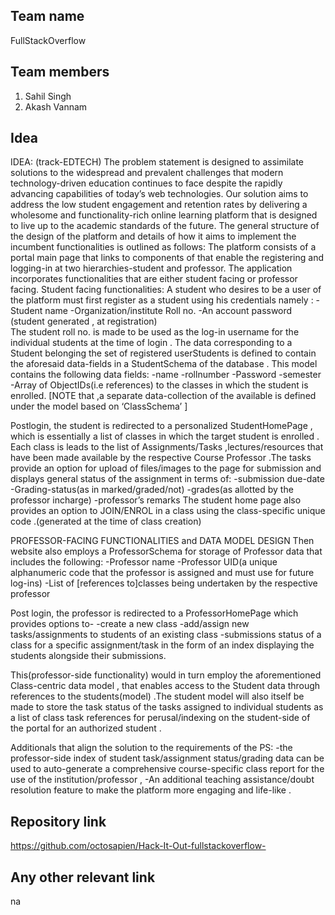 ## Team name
FullStackOverflow
## Team members
1.	Sahil Singh
2.	Akash Vannam


## Idea
IDEA: (track-EDTECH)
The problem statement is designed to assimilate solutions to the widespread and prevalent challenges that modern technology-driven education continues to face despite the rapidly advancing capabilities of today’s web technologies. Our solution aims to address the low student engagement and retention rates by delivering a wholesome and functionality-rich online learning platform that is designed to live up to the academic standards of the future. 
The general structure of the design of the platform and details of how it aims to implement the incumbent functionalities is outlined as follows:
The platform consists of a portal main page that links to components of that enable the registering and logging-in at two hierarchies-student and professor. 
The application incorporates functionalities that are either student facing or professor facing.
Student facing functionalities:
A student who desires to be a user of the platform must first register as a student using his credentials namely :
-Student name
-Organization/institute Roll no.
-An account password (student generated , at registration)  
The student roll no. is made to be used as the log-in username for the individual students at the time of login .
The data corresponding to a Student belonging the set of registered userStudents is defined to contain the aforesaid data-fields in a StudentSchema of the database .
This model contains the following data fields:
-name
-rollnumber
-Password
-semester
-Array of ObjectIDs(i.e references) to the classes in which the student is enrolled.
[NOTE that ,a separate data-collection of the available is defined under the model based on ‘ClassSchema’ ]

Postlogin, the student is redirected to a personalized StudentHomePage , which is essentially a list of classes in which the target student is enrolled .
Each class is leads to the list of Assignments/Tasks ,lectures/resources that have been made available by the respective Course Professor .The tasks provide an option for upload of files/images to the page for submission and displays general status of the assignment in terms of:
-submission due-date
-Grading-status(as in marked/graded/not)
-grades(as allotted by the professor incharge)
-professor’s remarks 
The student home page also provides an option to JOIN/ENROL in a class using the class-specific unique code .(generated at the time of class creation)



PROFESSOR-FACING FUNCTIONALITIES and 
DATA MODEL DESIGN
Then website also employs a ProfessorSchema for storage of Professor data that includes the following:
-Professor name
-Professor UID(a unique alphanumeric code that the professor is assigned and must use for future log-ins)
-List of [references to]classes being undertaken by the respective professor

Post login, the professor is redirected to a ProfessorHomePage which provides options to-
-create a new class
-add/assign new tasks/assignments to students of an existing class
-submissions status of a class for a specific assignment/task in the form of an index displaying the students alongside their submissions.

This(professor-side functionality) would in turn employ the aforementioned Class-centric data model , that enables access to the Student data through references to the students(model) .The student model will also itself be made to store the task status of the tasks assigned to individual students as a list of class task references for perusal/indexing on the student-side of the portal for an authorized student .

Additionals that align the solution to the requirements of the PS:
-the professor-side index of student task/assignment status/grading data can be used to auto-generate a comprehensive course-specific class report for the use of the institution/professor ,
-An additional teaching assistance/doubt resolution feature to make the platform more engaging and life-like .

## Repository link
https://github.com/octosapien/Hack-It-Out-fullstackoverflow-

## Any other relevant link
na

